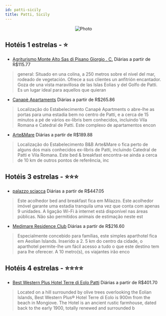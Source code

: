 ```yaml
---
id: patti-sicily
title: Patti, Sicily
---
```


<center><img src="http://photos.aicgroup.biz/hotel/156130/large/1.jpg" alt="Photo" /></center>


## Hotéis 1 estrelas - ⭐️

-    [Agriturismo Monte Alto Sas di Pisano Giorgio . C.](https://www.hurb.com/hoteis/patti/agriturismo-monte-alto-sas-di-pisano-giorgio-c-JNP-JP138801?cmp=18055) Diárias a partir de R$115.77
   > general: Situado en una colina, a 250 metros sobre el nivel del mar, rodeado de vegetación. Ofrece a sus clientes un anfitrión encantador. Goza de una vista maravillosa de las Islas Eolias y del Golfo de Patti. Es un lugar ideal para aquellos que quieran 
-    [Canapè Apartaments](https://www.hurb.com/hoteis/patti/canape-apartaments-JNP-JP180282?cmp=18055) Diárias a partir de R$265.86
   > Localização do Estabelecimento Canapè Apartments o abre-lhe as portas para uma estadia bem no centro de Patti, e a cerca de 15 minutos a pé de vários ex-líbris bem conhecidos, incluindo Vila Romana e Catedral de Patti.  Este complexo de apartamentos encon
-    [Arte&Mare](https://www.hurb.com/hoteis/patti/arte-mare-JNP-JP424078?cmp=18055) Diárias a partir de R$189.88
   > Localização do Estabelecimento B&amp;B Arte&amp;Mare o fica perto de alguns dos mais conhecidos ex-líbris de Patti, incluindo Catedral de Patti e Vila Romana.  Este bed &amp; breakfast encontra-se ainda a cerca de 10 km de outros pontos de referência, inc

## Hotéis 3 estrelas - ⭐️⭐️⭐️

-    [palazzo sciacca](https://www.hurb.com/hoteis/patti/palazzo-sciacca-JNP-JP612865?cmp=18055) Diárias a partir de R$447.05
   > Este acolhedor bed and breakfast fica em Milazzo. Este acolhedor imóvel garante uma estadia tranquila uma vez que conta com apenas 9 unidades. A ligação Wi-Fi à internet está disponível nas áreas públicas. Não são permitidos animais de estimação neste est
-    [Medimare Residence Club](https://www.hurb.com/hoteis/patti/medimare-residence-club-JNP-JP689917?cmp=18055) Diárias a partir de R$216.60
   > Especialmente concebido para famílias, este simples aparthotel fica em Aeolian Islands. Inserido a 2. 5 km do centro da cidade, o aparthotel permite-lhe um fácil acesso a tudo o que este destino tem para lhe oferecer. A 10 metro(s), os viajantes irão enco

## Hotéis 4 estrelas - ⭐️⭐️⭐️⭐️

-    [Best Western Plus Hotel Terre di Eolo Patti](https://www.hurb.com/hoteis/patti/best-western-plus-hotel-terre-di-eolo-patti-JNP-JP02748Q?cmp=18055) Diárias a partir de R$401.70
   > Located on a hill surrounded by olive trees overlooking the Eolian Islands, Best Western Plus® Hotel Terre di Eolo is 900m from the beach in Mongiove. The Hotel is an ancient rustic farmhouse, dated back to the early 1900, totally renewed and surrounded b
